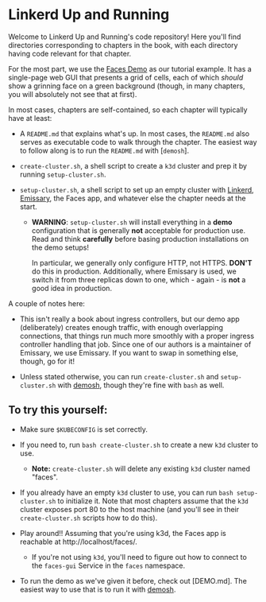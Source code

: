 # Linkerd Up and Running

Welcome to Linkerd Up and Running's code repository! Here you'll find
directories corresponding to chapters in the book, with each directory having
code relevant for that chapter.

For the most part, we use the [Faces Demo] as our tutorial example. It has a
single-page web GUI that presents a grid of cells, each of which _should_ show
a grinning face on a green background (though, in many chapters, you will
absolutely not see that at first).

In most cases, chapters are self-contained, so each chapter will typically
have at least:

- A `README.md` that explains what's up. In most cases, the `README.md` also
  serves as executable code to walk through the chapter. The easiest way to
  follow along is to run the `README.md` with [`demosh`].

- `create-cluster.sh`, a shell script to create a `k3d` cluster and prep it by
  running `setup-cluster.sh`.

- `setup-cluster.sh`, a shell script to set up an empty cluster with
  [Linkerd], [Emissary], the Faces app, and whatever else the chapter needs at
  the start.

   - **WARNING**: `setup-cluster.sh` will install everything in a **demo**
     configuration that is generally **not** acceptable for production use.
     Read and think **carefully** before basing production installations on
     the demo setups!

     In particular, we generally only configure HTTP, not HTTPS. **DON'T** do
     this in production. Additionally, where Emissary is used, we switch it
     from three replicas down to one, which - again - is **not** a good idea
     in production.

A couple of notes here:

- This isn't really a book about ingress controllers, but our demo app
  (deliberately) creates enough traffic, with enough overlapping connections,
  that things run much more smoothly with a proper ingress controller handling
  that job. Since one of our authors is a maintainer of Emissary, we use
  Emissary. If you want to swap in something else, though, go for it!

- Unless stated otherwise, you can run `create-cluster.sh` and
  `setup-cluster.sh` with [demosh], though they're fine with `bash` as well.

## To try this yourself:

- Make sure `$KUBECONFIG` is set correctly.

- If you need to, run `bash create-cluster.sh` to create a new `k3d` cluster to
  use.
   - **Note:** `create-cluster.sh` will delete any existing `k3d` cluster named
     "faces".

- If you already have an empty `k3d` cluster to use, you can run `bash
  setup-cluster.sh` to initialize it. Note that most chapters assume that the
  `k3d` cluster exposes port 80 to the host machine (and you'll see in their
  `create-cluster.sh` scripts how to do this).

- Play around!! Assuming that you're using k3d, the Faces app is reachable at
  http://localhost/faces/.

   - If you're not using `k3d`, you'll need to figure out how to connect to
     the `faces-gui` Service in the `faces` namespace.

- To run the demo as we've given it before, check out [DEMO.md]. The easiest
  way to use that is to run it with [demosh].

[Linkerd]: https://linkerd.io
[Emissary]: https://www.getambassador.io/docs/emissary/
[Faces Demo]: https://github.com/BuoyantIO/faces-demo
[demosh]: https://github.com/BuoyantIO/demosh
